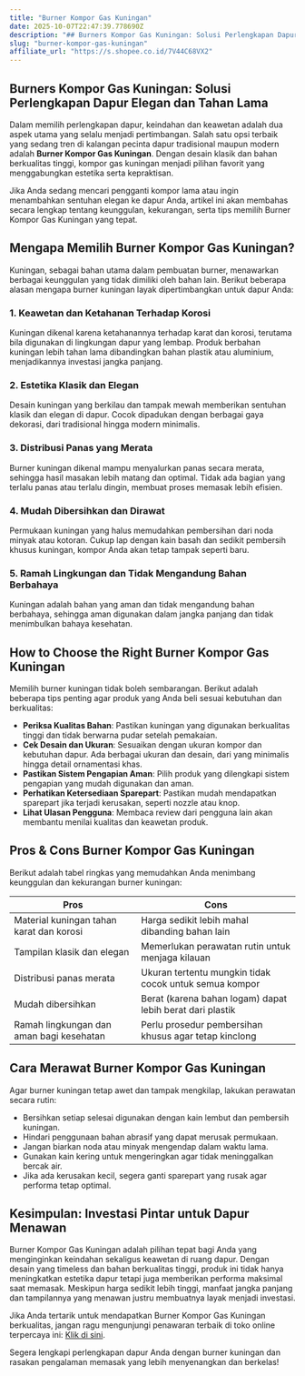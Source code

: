 ```yaml
---
title: "Burner Kompor Gas Kuningan"
date: 2025-10-07T22:47:39.778690Z
description: "## Burners Kompor Gas Kuningan: Solusi Perlengkapan Dapur Elegan dan Tahan Lama..."
slug: "burner-kompor-gas-kuningan"
affiliate_url: "https://s.shopee.co.id/7V44C68VX2"
---
```

## Burners Kompor Gas Kuningan: Solusi Perlengkapan Dapur Elegan dan Tahan Lama

Dalam memilih perlengkapan dapur, keindahan dan keawetan adalah dua aspek utama yang selalu menjadi pertimbangan. Salah satu opsi terbaik yang sedang tren di kalangan pecinta dapur tradisional maupun modern adalah **Burner Kompor Gas Kuningan**. Dengan desain klasik dan bahan berkualitas tinggi, kompor gas kuningan menjadi pilihan favorit yang menggabungkan estetika serta kepraktisan.

Jika Anda sedang mencari pengganti kompor lama atau ingin menambahkan sentuhan elegan ke dapur Anda, artikel ini akan membahas secara lengkap tentang keunggulan, kekurangan, serta tips memilih Burner Kompor Gas Kuningan yang tepat.

## Mengapa Memilih Burner Kompor Gas Kuningan?

Kuningan, sebagai bahan utama dalam pembuatan burner, menawarkan berbagai keunggulan yang tidak dimiliki oleh bahan lain. Berikut beberapa alasan mengapa burner kuningan layak dipertimbangkan untuk dapur Anda:

### 1. Keawetan dan Ketahanan Terhadap Korosi

Kuningan dikenal karena ketahanannya terhadap karat dan korosi, terutama bila digunakan di lingkungan dapur yang lembap. Produk berbahan kuningan lebih tahan lama dibandingkan bahan plastik atau aluminium, menjadikannya investasi jangka panjang.

### 2. Estetika Klasik dan Elegan

Desain kuningan yang berkilau dan tampak mewah memberikan sentuhan klasik dan elegan di dapur. Cocok dipadukan dengan berbagai gaya dekorasi, dari tradisional hingga modern minimalis.

### 3. Distribusi Panas yang Merata

Burner kuningan dikenal mampu menyalurkan panas secara merata, sehingga hasil masakan lebih matang dan optimal. Tidak ada bagian yang terlalu panas atau terlalu dingin, membuat proses memasak lebih efisien.

### 4. Mudah Dibersihkan dan Dirawat

Permukaan kuningan yang halus memudahkan pembersihan dari noda minyak atau kotoran. Cukup lap dengan kain basah dan sedikit pembersih khusus kuningan, kompor Anda akan tetap tampak seperti baru.

### 5. Ramah Lingkungan dan Tidak Mengandung Bahan Berbahaya

Kuningan adalah bahan yang aman dan tidak mengandung bahan berbahaya, sehingga aman digunakan dalam jangka panjang dan tidak menimbulkan bahaya kesehatan.

## How to Choose the Right Burner Kompor Gas Kuningan

Memilih burner kuningan tidak boleh sembarangan. Berikut adalah beberapa tips penting agar produk yang Anda beli sesuai kebutuhan dan berkualitas:

- **Periksa Kualitas Bahan**: Pastikan kuningan yang digunakan berkualitas tinggi dan tidak berwarna pudar setelah pemakaian.
- **Cek Desain dan Ukuran**: Sesuaikan dengan ukuran kompor dan kebutuhan dapur. Ada berbagai ukuran dan desain, dari yang minimalis hingga detail ornamentasi khas.
- **Pastikan Sistem Pengapian Aman**: Pilih produk yang dilengkapi sistem pengapian yang mudah digunakan dan aman.
- **Perhatikan Ketersediaan Sparepart**: Pastikan mudah mendapatkan sparepart jika terjadi kerusakan, seperti nozzle atau knop.
- **Lihat Ulasan Pengguna**: Membaca review dari pengguna lain akan membantu menilai kualitas dan keawetan produk.

## Pros & Cons Burner Kompor Gas Kuningan

Berikut adalah tabel ringkas yang memudahkan Anda menimbang keunggulan dan kekurangan burner kuningan:

| **Pros**                                              | **Cons**                                                 |
|--------------------------------------------------------|----------------------------------------------------------|
| Material kuningan tahan karat dan korosi               | Harga sedikit lebih mahal dibanding bahan lain          |
| Tampilan klasik dan elegan                            | Memerlukan perawatan rutin untuk menjaga kilauan    |
| Distribusi panas merata                                | Ukuran tertentu mungkin tidak cocok untuk semua kompor |
| Mudah dibersihkan                                    | Berat (karena bahan logam) dapat lebih berat dari plastik |
| Ramah lingkungan dan aman bagi kesehatan              | Perlu prosedur pembersihan khusus agar tetap kinclong |

## Cara Merawat Burner Kompor Gas Kuningan

Agar burner kuningan tetap awet dan tampak mengkilap, lakukan perawatan secara rutin:

- Bersihkan setiap selesai digunakan dengan kain lembut dan pembersih kuningan.
- Hindari penggunaan bahan abrasif yang dapat merusak permukaan.
- Jangan biarkan noda atau minyak mengendap dalam waktu lama.
- Gunakan kain kering untuk mengeringkan agar tidak meninggalkan bercak air.
- Jika ada kerusakan kecil, segera ganti sparepart yang rusak agar performa tetap optimal.

## Kesimpulan: Investasi Pintar untuk Dapur Menawan

Burner Kompor Gas Kuningan adalah pilihan tepat bagi Anda yang menginginkan keindahan sekaligus keawetan di ruang dapur. Dengan desain yang timeless dan bahan berkualitas tinggi, produk ini tidak hanya meningkatkan estetika dapur tetapi juga memberikan performa maksimal saat memasak. Meskipun harga sedikit lebih tinggi, manfaat jangka panjang dan tampilannya yang menawan justru membuatnya layak menjadi investasi.

Jika Anda tertarik untuk mendapatkan Burner Kompor Gas Kuningan berkualitas, jangan ragu mengunjungi penawaran terbaik di toko online terpercaya ini: [Klik di sini](https://s.shopee.co.id/7V44C68VX2).

Segera lengkapi perlengkapan dapur Anda dengan burner kuningan dan rasakan pengalaman memasak yang lebih menyenangkan dan berkelas!